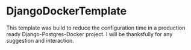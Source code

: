 # DjangoDockerTemplate
This template was build to reduce the configuration time in a production ready Django-Postgres-Docker project. I will be thanksfully for any suggestion and interaction. 
